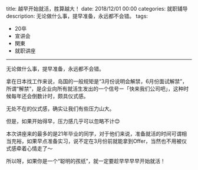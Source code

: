 title: 越早开始就活，胜算越大！
date: 2018/12/01 00:00
categories: 就职辅导
description: 无论做什么事，提早准备，永远都不会错。
tags:
- 20卒
- 宣讲会
- 関東
- 就职讲座

---

无论做什么事，提早准备，永远都不会错。

拿在日本找工作来说，岛国的一般规矩是“3月份说明会解禁，6月份面试解禁”，所谓“解禁”，是企业向所有就活生发出的一个信号ー「快来我们公司吧」，这种时候每年还会倒数计时，颇具仪式感。

无处不在的仪式感，确实让我们有些压力山大。

但是，如果开始得早，压力感几乎可以忽略不计😊

本次讲座来的最多的是21年毕业的同学，对于他们来说，准备就活的时间可谓相当充裕，如果早点准备实习，说不定在3月份前就能拿到Offer，当然也不用被仪式感牵着心情走了～

所以呀，如果你是一个“聪明的孩纸”，就一定要趁早早早早开始就活！